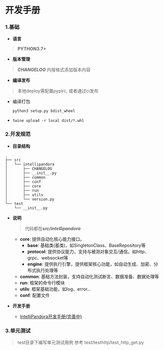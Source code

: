 # 开发手册

### 1.基础
- **语言**
> **PYTHON3.7+**

- **版本管理**
> ***CHANGELOG*** 内按格式添加版本内容

- **编译发布**
> 本地deploy需配置pypirc, 或者通过ci发布
  - 编译打包
    ```shell script
    python3 setup.py bdist_wheel
    ```
  - 
    ```shell script
    twine upload -r local dist/*.whl
    ```

### 2.开发规范
* **目录结构**
```shell
.
├── src
│   └── intellipandora
│       ├── CHANGELOG
│       ├── __init__.py
│       ├── common
│       ├── conf
│       ├── core
│       ├── run
│       ├── utils
│       └── version.py
└── test
    └── __init__.py
```

* **说明**
    > 代码都在***src/intellipandora***
  * **core**: 提供自动化核心能力接口。
    * **base**: 基础类(基类)，如SingletonClass、BaseRepository等
    * **protocol**: 提供协议能力，支持与被测对象交互/通信。如http、grpc、websocket等
    * **engine**: 提供执行引擎，提供框架核心功能，如自动生成、加密、分布式执行处理等
  * **common**: 基础方法封装，支持自动化测试断言、数据准备、数据处理等
  * **run**: 框架的命令行模块
  * **utils**: 框架基础功能，如log、error...
  * **conf**: 配置文件

* **开发手册**
  * [IntelliPandora开发手册(完善中)](./Python_Dev_Standard.md)

### 3.单元测试
> test目录下编写单元测试用例
> 参考 test/testhttp/test_http_get.py